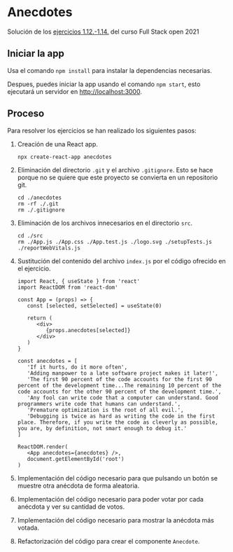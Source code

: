 # Anecdotes

Solución de los [ejercicios 1.12.-1.14.](https://fullstackopen.com/es/part1/un_estado_mas_complejo_depurando_aplicaciones_react#ejercicios-1-6-1-14) del curso Full Stack open 2021

## Iniciar la app

Usa el comando `npm install` para instalar la dependencias necesarias.

Despues, puedes iniciar la app usando el comando `npm start`, esto ejecutará un servidor en [http://localhost:3000](http://localhost:3000).

## Proceso

Para resolver los ejercicios se han realizado los siguientes pasos:

1. Creación de una React app.

   ```
   npx create-react-app anecdotes
   ```

2. Eliminación del directorio `.git` y el archivo `.gitignore`. Esto se hace porque no se quiere que este proyecto se convierta en un repositorio git.

   ```
   cd ./anecdotes
   rm -rf ./.git
   rm ./.gitignore
   ```

3. Eliminación de los archivos innecesarios en el directorio `src`.

   ```
   cd ./src
   rm ./App.js ./App.css ./App.test.js ./logo.svg ./setupTests.js ./reportWebVitals.js
   ```

4. Sustitución del contenido del archivo `index.js` por el código ofrecido en el ejercicio.

   ```
   import React, { useState } from 'react'
   import ReactDOM from 'react-dom'

   const App = (props) => {
      const [selected, setSelected] = useState(0)

      return (
         <div>
            {props.anecdotes[selected]}
         </div>
      )
   }

   const anecdotes = [
      'If it hurts, do it more often',
      'Adding manpower to a late software project makes it later!',
      'The first 90 percent of the code accounts for the first 90 percent of the development time...The remaining 10 percent of the code accounts for the other 90 percent of the development time.',
      'Any fool can write code that a computer can understand. Good programmers write code that humans can understand.',
      'Premature optimization is the root of all evil.',
      'Debugging is twice as hard as writing the code in the first place. Therefore, if you write the code as cleverly as possible, you are, by definition, not smart enough to debug it.'
   ]

   ReactDOM.render(
      <App anecdotes={anecdotes} />,
      document.getElementById('root')
   )
   ```

5. Implementación del código necesario para que pulsando un botón se muestre otra anécdota de forma aleatoria.

6. Implementación del código necesario para poder votar por cada anécdota y ver su cantidad de votos.

7. Implementación del código necesario para mostrar la anécdota más votada.

8. Refactorización del código para crear el componente `Anecdote`.
